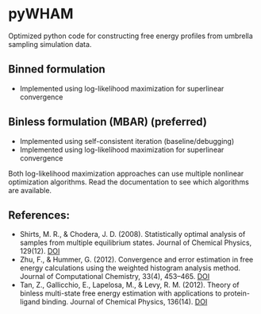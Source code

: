 # pyWHAM

Optimized python code for constructing free energy profiles from umbrella sampling simulation data.

## Binned formulation
- Implemented using log-likelihood maximization for superlinear convergence

## Binless formulation (MBAR) (preferred)
- Implemented using self-consistent iteration (baseline/debugging)
- Implemented using log-likelihood maximization for superlinear convergence

Both log-likelihood maximization approaches can use multiple nonlinear optimization algorithms. Read the documentation to see which algorithms are available.

## References:
- Shirts, M. R., & Chodera, J. D. (2008). Statistically optimal analysis of samples from multiple equilibrium states. Journal of Chemical Physics, 129(12). [DOI](https://doi.org/10.1063/1.2978177)
- Zhu, F., & Hummer, G. (2012). Convergence and error estimation in free energy calculations using the weighted histogram analysis method. Journal of Computational Chemistry, 33(4), 453–465. [DOI](https://doi.org/10.1002/jcc.21989)
- Tan, Z., Gallicchio, E., Lapelosa, M., & Levy, R. M. (2012). Theory of binless multi-state free energy estimation with applications to protein-ligand binding. Journal of Chemical Physics, 136(14). [DOI](https://doi.org/10.1063/1.3701175)
